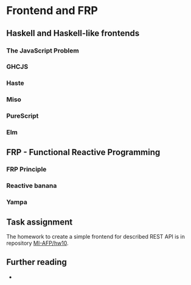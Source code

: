 # Frontend and FRP

## Haskell and Haskell-like frontends

### The JavaScript Problem

### GHCJS

### Haste

### Miso

### PureScript

### Elm

## FRP - Functional Reactive Programming

### FRP Principle

### Reactive banana

### Yampa

## Task assignment

The homework to create a simple frontend for described REST API is in repository [MI-AFP/hw10](https://github.com/MI-AFP/hw10).

## Further reading

* 
